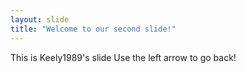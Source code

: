 ```yaml
---
layout: slide
title: "Welcome to our second slide!"
---
```

This is Keely1989's slide
Use the left arrow to go back!
